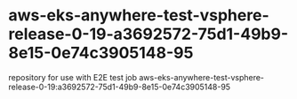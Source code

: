 # aws-eks-anywhere-test-vsphere-release-0-19-a3692572-75d1-49b9-8e15-0e74c3905148-95
repository for use with E2E test job aws-eks-anywhere-test-vsphere-release-0-19:a3692572-75d1-49b9-8e15-0e74c3905148-95
